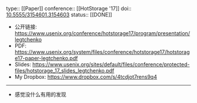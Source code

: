 type:: [[Paper]]
conference:: [[HotStorage '17]]
doi:: [10.5555/3154601.3154603](https://dl.acm.org/doi/10.5555/3154601.3154603)
status:: [[DONE]]

- 公开链接: https://www.usenix.org/conference/hotstorage17/program/presentation/legtchenko
- PDF: https://www.usenix.org/system/files/conference/hotstorage17/hotstorage17-paper-legtchenko.pdf
- Slides: https://www.usenix.org/sites/default/files/conference/protected-files/hotstorage_17_slides_legtchenko.pdf
- My Dropbox: https://www.dropbox.com/s/4tcdjot7rens9q4
- ---
- 感觉没什么有用的发现
